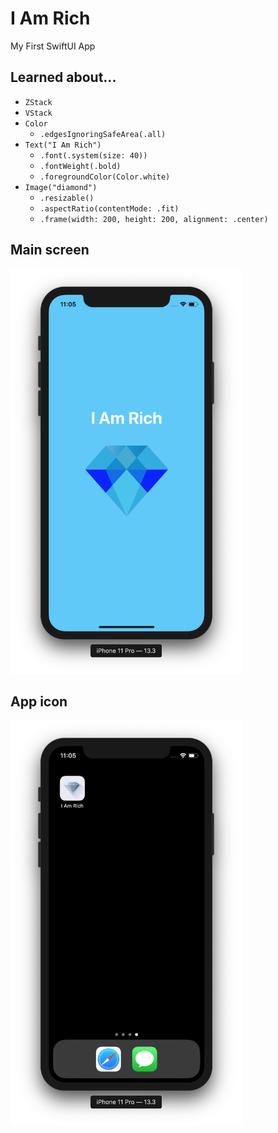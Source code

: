 # I Am Rich
My First SwiftUI App

## Learned about...
+ `ZStack`
+ `VStack`
+ `Color`
  - `.edgesIgnoringSafeArea(.all)`
+ `Text("I Am Rich")`
  - `.font(.system(size: 40))`
  - `.fontWeight(.bold)`
  - `.foregroundColor(Color.white)`
+ `Image("diamond")`
  - `.resizable()`
  - `.aspectRatio(contentMode: .fit)`
  - `.frame(width: 200, height: 200, alignment: .center)`

## Main screen
<img src="https://github.com/nurtugan/I-Am-Rich/blob/master/Screen%20Shot%202020-03-23%20at%2011.05.01%20PM.png" alt="" width="371" height="648">

## App icon
<img src="https://github.com/nurtugan/I-Am-Rich/blob/master/Screen%20Shot%202020-03-23%20at%2011.05.15%20PM.png" alt="" width="371" height="648">
